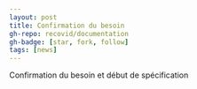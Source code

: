 ```yaml
---
layout: post
title: Confirmation du besoin
gh-repo: recovid/documentation
gh-badge: [star, fork, follow]
tags: [news]
---
```


Confirmation du besoin et début de spécification
